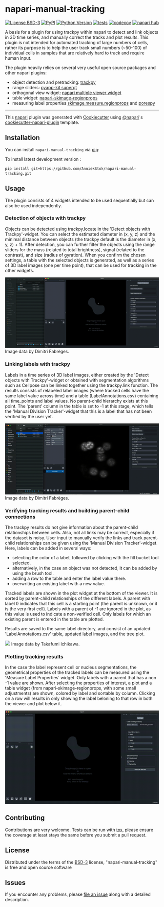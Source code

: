 # napari-manual-tracking

[![License BSD-3](https://img.shields.io/pypi/l/napari-manual-tracking.svg?color=green)](https://github.com/AnniekStok/napari-manual-tracking/raw/main/LICENSE)
[![PyPI](https://img.shields.io/pypi/v/napari-manual-tracking.svg?color=green)](https://pypi.org/project/napari-manual-tracking)
[![Python Version](https://img.shields.io/pypi/pyversions/napari-manual-tracking.svg?color=green)](https://python.org)
[![tests](https://github.com/AnniekStok/napari-manual-tracking/workflows/tests/badge.svg)](https://github.com/AnniekStok/napari-manual-tracking/actions)
[![codecov](https://codecov.io/gh/AnniekStok/napari-manual-tracking/branch/main/graph/badge.svg)](https://codecov.io/gh/AnniekStok/napari-manual-tracking)
[![napari hub](https://img.shields.io/endpoint?url=https://api.napari-hub.org/shields/napari-manual-tracking)](https://napari-hub.org/plugins/napari-manual-tracking)

A basis for a plugin for using trackpy within napari to detect and link objects in 3D time series, and manually correct the tracks and plot results. This plugin is not intended for automated tracking of large numbers of cells, rather its purpose is to help the user track small numbers (~50-100) of individual cells in samples that are relatively hard to track and require human input.

The plugin heavily relies on several very useful open source packages and other napari plugins:
- object detection and pretracking: [trackpy](http://soft-matter.github.io/trackpy/v0.6.1/)
- range sliders: [pyapp-kit superqt](https://github.com/pyapp-kit/superqt)
- orthogonal view widget: [napari multiple viewer widget](https://github.com/napari/napari/blob/e490e5535438ab338a23b17905a1952f15a6d27a/examples/multiple_viewer_widget.py)
- table widget: [napari-skimage-regionprops](https://github.com/haesleinhuepf/napari-skimage-regionprops)
- measuring label properties [skimage.measure.regionprops](https://scikit-image.org/instructions/stable/api/skimage.measure.html) and [porespy](https://github.com/PMEAL/porespy)

----------------------------------

This [napari] plugin was generated with [Cookiecutter] using [@napari]'s [cookiecutter-napari-plugin] template.

## Installation

You can install `napari-manual-tracking` via [pip]:

To install latest development version :

    pip install git+https://github.com/AnniekStok/napari-manual-tracking.git

## Usage

The plugin consists of 4 widgets intended to be used sequentially but can also be used independently.

### Detection of objects with trackpy
Objects can be detected using trackpy.locate in the 'Detect objects with Trackpy'-widget. You can select the estimated diameter in (x, y, z) and the minimal distance between objects (the trackpy default is the diameter in (x, y, z) + 1). After detection, you can further filter the objects using the range sliders for the mass (related to total brightness), signal (related to the contrast), and size (radius of gyration). When you confirm the chosen settings, a table with the selected objects is generated, as well as a series of 3D label images (one per time point), that can be used for tracking in the other widgets.  

![](instructions/napari_lineagetracing_detect_objects.gif)
Image data by Dimitri Fabrèges.

### Linking labels with trackpy
Labels in a time series of 3D label images, either created by the 'Detect objects with Trackpy'-widget or obtained with segmentation algorithms such as Cellpose can be linked together using the trackpy.link function. The results consists of relabeled label images (where tracked cells have the same label value across time) and a table (LabelAnnotations.csv) containing all time_points and label values. No parent-child hierarchy exists at this point. The 'parent' column in the table is set to -1 at this stage, which tells the 'Manual Division Tracker'-widget that this is a label that has not been verified by the user yet. 

![](instructions/napari_lineagetracing_link_labels.gif)
Image data by Dimitri Fabrèges.

### Verifying tracking results and building parent-child connections
The trackpy results do not give information about the parent-child relationships between cells. Also, not all links may be correct, especially if the dataset is noisy. User input to manually verify the links and track parent-child relationships can be given using the 'Manual Division Tracker'-widget. Here, labels can be added in several ways:
- selecting the color of a label, followed by clicking with the fill bucket tool selected. 
- alternatively, in the case an object was not detected, it can be added by using the brush tool. 
- adding a row to the table and enter the label value there.
- overwriting an existing label with a new value. 

Tracked labels are shown in the plot widget at the bottom of the viewer. It is sorted by parent-child relationships of the different labels. A parent with label 0 indicates that this cell is a starting point (the parent is unknown, or it is the very first cell). Labels with a parent of -1 are ignored in the plot, as this value is used to indicate a non-verified cell. Only labels for which an existing parent is entered in the table are plotted. 

Results are saved to the same label directory, and consist of an updated 'LabelAnnotations.csv' table, updated label images, and the tree plot. 

![](instructions/napari_lineagetracing_correct_tracks.gif)
Image data by Takafumi Ichikawa.

### Plotting tracking results
In the case the label represent cell or nucleus segmentations, the geometrical properties of the tracked labels can be measured using the 'Measure Label Properties' widget. Only labels with a parent that has a non -1 value are shown. After selecting the properties of interest, a plot and a table widget (from napari-skimage-regionprops, with some small adjustments) are shown, colored by label and sortable by column. Clicking on a row will results in only showing the label beloning to that row in both the viewer and plot below it. 

![](instructions/napari_lineagetracing_plot_tracks.gif)

## Contributing

Contributions are very welcome. Tests can be run with [tox], please ensure
the coverage at least stays the same before you submit a pull request.

## License

Distributed under the terms of the [BSD-3] license,
"napari-manual-tracking" is free and open source software

## Issues

If you encounter any problems, please [file an issue] along with a detailed description.

[napari]: https://github.com/napari/napari
[Cookiecutter]: https://github.com/audreyr/cookiecutter
[@napari]: https://github.com/napari
[MIT]: http://opensource.org/licenses/MIT
[BSD-3]: http://opensource.org/licenses/BSD-3-Clause
[GNU GPL v3.0]: http://www.gnu.org/licenses/gpl-3.0.txt
[GNU LGPL v3.0]: http://www.gnu.org/licenses/lgpl-3.0.txt
[Apache Software License 2.0]: http://www.apache.org/licenses/LICENSE-2.0
[Mozilla Public License 2.0]: https://www.mozilla.org/media/MPL/2.0/index.txt
[cookiecutter-napari-plugin]: https://github.com/napari/cookiecutter-napari-plugin

[file an issue]: https://github.com/AnniekStok/napari-manual-tracking/issues

[napari]: https://github.com/napari/napari
[tox]: https://tox.readtheinstructions.io/en/latest/
[pip]: https://pypi.org/project/pip/
[PyPI]: https://pypi.org/
